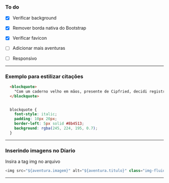 ### To do

- [x] Verificar background
- [x] Remover borda nativa do Bootstrap
- [x] Verificar favicon
- [ ] Adicionar mais aventuras
- [ ] Responsivo


---

### Exemplo para estilizar citações

```HTML
  <blockquote>
    "Com um caderno velho em mãos, presente de Cipfried, decidi registrar minhas aventuras e descobertas. Este diário será a chama que ilumina o meu passado esquecido e um guia para aqueles que um dia venham a buscar seus próprios mistérios nas terras de Rookgaard."
  </blockquote>
```

```css

  blockquote {
    font-style: italic;
    padding: 10px 20px;
    border-left: 5px solid #8b4513;
    background: rgba(245, 224, 195, 0.7);
  }

```

---

### Inserindo imagens no Díario

Insira a tag img no arquivo 
```Javascript
<img src="${aventura.imagem}" alt="${aventura.titulo}" class="img-fluid mb-3">
```

---
